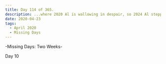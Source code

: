 ```yaml
---
title: Day 114 of 365.
description: ...where 2020 Al is wallowing in despair, so 2024 Al stepped in to explain what happened in the two-week long Missing Days series.
date: 2020-04-23
tags:
  - April 2020
  - Missing Days
---
```


-Missing Days: Two Weeks-

Day 10